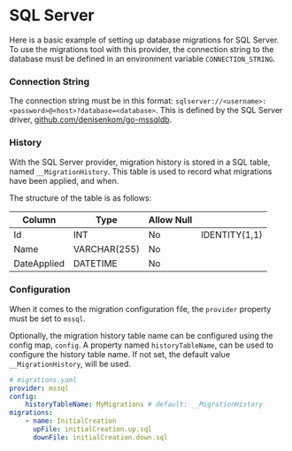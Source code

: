 # SQL Server

Here is a basic example of setting up database migrations for SQL Server. To use the migrations tool with this provider, the connection string to the database must be defined in an environment variable `CONNECTION_STRING`.

### Connection String

The connection string must be in this format: `sqlserver://<username>:<password>@<host>?database=<database>`. This is defined by the SQL Server driver, [github.com/denisenkom/go-mssqldb](https://github.com/denisenkom/go-mssqldb#the-connection-string-can-be-specified-in-one-of-three-formats).

### History

With the SQL Server provider, migration history is stored in a SQL table, named `__MigrationHistory`. This table is used to record what migrations have been applied, and when.

The structure of the table is as follows:

| Column      | Type         | Allow Null |               |
| ----------- | ------------ | ---------- | ------------- |
| Id          | INT          | No         | IDENTITY(1,1) |
| Name        | VARCHAR(255) | No         |               |
| DateApplied | DATETIME     | No         |               |

<style>
table {
    width: 100%
}
</style>

### Configuration

When it comes to the migration configuration file, the `provider` property must be set to `mssql`.

Optionally, the migration history table name can be configured using the config map, `config`. A property named `historyTableName`, can be used to configure the history table name. If not set, the default value `__MigrationHistory`, will be used.

```yaml
# migrations.yaml
provider: mssql
config:
    historyTableName: MyMigrations # default: __MigrationHistory
migrations:
    - name: InitialCreation
      upFile: initialCreation.up.sql
      downFile: initialCreation.down.sql
```
